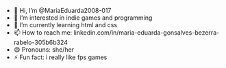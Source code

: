 - 👋 Hi, I’m @MariaEduarda2008-017
- 👀 I’m interested in indie games and programming 
- 🌱 I’m currently learning html and css 
- 📫 How to reach me: linkedin.com/in/maria-eduarda-gonsalves-bezerra-rabelo-305b6b324
- 😄 Pronouns: she/her
- ⚡ Fun fact: i really like fps games 

<!---
MariaEduarda2008-017/MariaEduarda2008-017 is a ✨ special ✨ repository because its `README.md` (this file) appears on your GitHub profile.
You can click the Preview link to take a look at your changes.
--->
